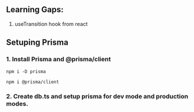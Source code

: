 ## Learning Gaps:
1. useTransition hook from react


## Setuping Prisma

### 1. Install Prisma and @prisma/client 
`` npm i -D prisma ``

`` npm i @prisma/client ``

### 2. Create db.ts and setup prisma for dev mode and production modes.


